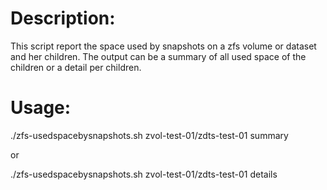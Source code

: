 # Description:

This script report the space used by snapshots on a zfs volume or dataset and her children. The output can be a summary of all used space of the children or a detail per children.

# Usage:

./zfs-usedspacebysnapshots.sh zvol-test-01/zdts-test-01 summary

or

./zfs-usedspacebysnapshots.sh zvol-test-01/zdts-test-01 details
